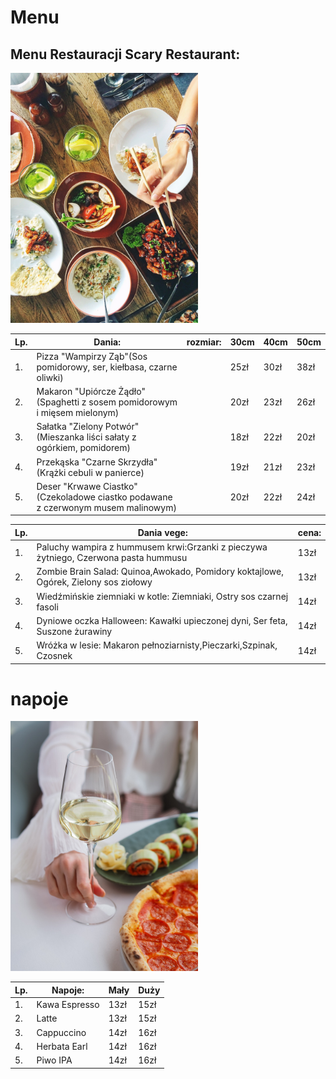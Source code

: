 # Menu

## Menu Restauracji Scary Restaurant:

<img src = "img/food-1050813_1920.jpg" width = 300>

|Lp.|Dania:                                                                                |rozmiar: |30cm   |40cm   |50cm   |
|---|--------------------------------------------------------------------------------------|---------|-------|-------|-------|
|1. |Pizza "Wampirzy Ząb"(Sos pomidorowy, ser, kiełbasa, czarne oliwki)                    |         | 25zł  | 30zł  | 38zł  |
|2. |Makaron "Upiórcze Żądło"(Spaghetti z sosem pomidorowym i mięsem mielonym)             |         | 20zł  | 23zł  | 26zł  |
|3. |Sałatka "Zielony Potwór"(Mieszanka liści sałaty z ogórkiem, pomidorem)                |         | 18zł  | 22zł  | 20zł  |
|4. |Przekąska "Czarne Skrzydła" (Krążki cebuli w panierce)                                |         | 19zł  | 21zł  | 23zł  |
|5. |Deser "Krwawe Ciastko" (Czekoladowe ciastko podawane z czerwonym musem malinowym)     |         | 20zł  | 22zł  | 24zł  |

Lp.|Dania vege:                                                                            |cena:    |
|---|--------------------------------------------------------------------------------------|---------|
|1. |Paluchy wampira z hummusem krwi:Grzanki z pieczywa żytniego, Czerwona pasta hummusu   |  13zł   |
|2. |Zombie Brain Salad: Quinoa,Awokado, Pomidory koktajlowe, Ogórek, Zielony sos ziołowy  |  13zł   |
|3. |Wiedźmińskie ziemniaki w kotle: Ziemniaki, Ostry sos czarnej fasoli                   |  14zł   |
|4. |Dyniowe oczka Halloween: Kawałki upieczonej dyni, Ser feta, Suszone żurawiny          |  14zł   |
|5. |Wróżka w lesie: Makaron pełnoziarnisty,Pieczarki,Szpinak, Czosnek                     |  14zł   |

# napoje

<img src = "img/wine-7046276_1920.jpg" width = 300>

Lp. |Napoje:        | Mały | Duży |
|---|---------------|------|------|
|1. |Kawa Espresso  | 13zł | 15zł |
|2. |Latte          | 13zł | 15zł |
|3. |Cappuccino     | 14zł | 16zł |
|4. |Herbata Earl   | 14zł | 16zł |
|5. |Piwo IPA       | 14zł | 16zł |
                                        
 
